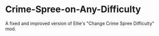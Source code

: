 # Crime-Spree-on-Any-Difficulty
A fixed and improved version of Ellie's "Change Crime Spree Difficulty" mod.

